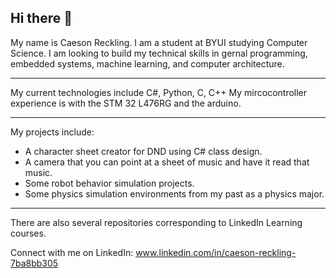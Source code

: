 ## Hi there 👋

My name is Caeson Reckling. I am a student at BYUI studying Computer Science. I am looking to build 
my technical skills in gernal programming, embedded systems, machine learning, and computer architecture. 

--------------------------------------------------------------------------------------------------------------

My current technologies include C#, Python, C, C++
My mircocontroller experience is with the STM 32 L476RG and the arduino.

--------------------------------------------------------------------------------------------------------------

My projects include: 
- A character sheet creator for DND using C# class design.
- A camera that you can point at a sheet of music and have it read that music.
- Some robot behavior simulation projects.
- Some physics simulation environments from my past as a physics major.

---------------------------------------------------------------------------------------------------------------

There are also several repositories corresponding to LinkedIn Learning courses. 

Connect with me on LinkedIn: 
www.linkedin.com/in/caeson-reckling-7ba8bb305

